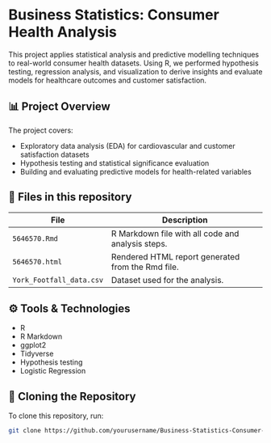 # Business Statistics: Consumer Health Analysis

This project applies statistical analysis and predictive modelling techniques to real-world consumer health datasets. Using R, we performed hypothesis testing, regression analysis, and visualization to derive insights and evaluate models for healthcare outcomes and customer satisfaction.

## 📊 Project Overview

The project covers:
- Exploratory data analysis (EDA) for cardiovascular and customer satisfaction datasets
- Hypothesis testing and statistical significance evaluation
- Building and evaluating predictive models for health-related variables

## 📁 Files in this repository

| File | Description |
|------|-------------|
| `5646570.Rmd` | R Markdown file with all code and analysis steps. |
| `5646570.html` | Rendered HTML report generated from the Rmd file. |
| `York_Footfall_data.csv` | Dataset used for the analysis. |


## ⚙️ Tools & Technologies
- R
- R Markdown
- ggplot2
- Tidyverse
- Hypothesis testing
- Logistic Regression

## 📂 Cloning the Repository
To clone this repository, run:
```bash
git clone https://github.com/yourusername/Business-Statistics-Consumer-Health-Analysis.git
